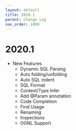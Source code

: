 ```yaml
---
layout: default
title: 2020.1
parent: Change Log
nav_order: 1000
---
```


# 2020.1
  * New Features
      * Dynamic SQL Parsing
      * Auto folding/unfolding
      * Auto SQL indent
      * SQL Format
      * Context/Type Infer
      * Add @Param annotation
      * Code Completion
      * Find Usage
      * Renaming
      * Inspections
      * OGNL Support
